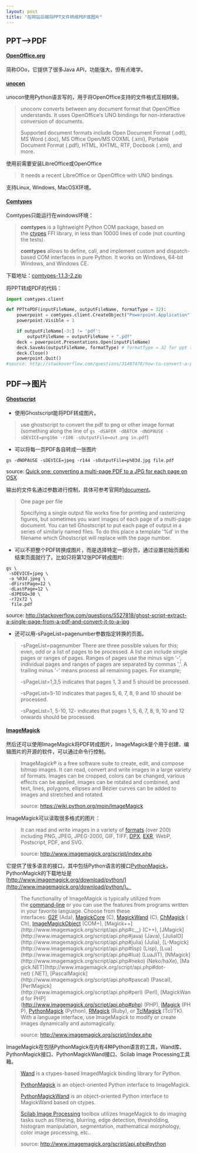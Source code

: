 ```yaml
---
layout: post
title: "在网站后端将PPT文件转成PDF或图片"
---
```


## PPT—>PDF

#### [OpenOffice.org](https://www.openoffice.org/)

简称OOo，它提供了很多Java API，功能强大，但有点难学。

#### [unocon](http://dag.wiee.rs/home-made/unoconv/)

unocon使用Python语言写的，用于将OpenOffice支持的文件格式互相转换。

> unoconv converts between any document format that OpenOffice understands. It uses OpenOffice's UNO bindings for non-interactive conversion of documents.
>
> Supported document formats include Open Document Format (.odt), MS Word (.doc), MS Office Open/MS OOXML (.xml), Portable Document Format (.pdf), HTML, XHTML, RTF, Docbook (.xml), and more.

使用前需要安装LibreOffice或OpenOffice

> It needs a recent LibreOffice or OpenOffice with UNO bindings.

支持Linux, Windows, MacOSX环境。

#### [Comtypes](https://pypi.python.org/pypi/comtypes)

Comtypes只能运行在windows环境：

> **comtypes** is a lightweight Python COM package, based on the [ctypes](http://docs.python.org/lib/module-ctypes.html) FFI library, in less than 10000 lines of code (not counting the tests).
>
> **comtypes** allows to define, call, and implement custom and dispatch-based COM interfaces in pure Python. It works on Windows, 64-bit Windows, and Windows CE.

下载地址：[comtypes-1.1.3-2.zip](https://pypi.python.org/packages/85/11/722b9ce6725bf8160bd8aca68b1e61bd9db422ab12dae28daa7defab2cdc/comtypes-1.1.3-2.zip#md5=4161cb8bc283a75af85e220ad662d5af)

将PPT转成PDF的代码：

```python
import comtypes.client

def PPTtoPDF(inputFileName, outputFileName, formatType = 32):
    powerpoint = comtypes.client.CreateObject("Powerpoint.Application")
    powerpoint.Visible = 1

    if outputFileName[-3:] != 'pdf':
        outputFileName = outputFileName + ".pdf"
    deck = powerpoint.Presentations.Open(inputFileName)
    deck.SaveAs(outputFileName, formatType) # formatType = 32 for ppt to pdf
    deck.Close()
    powerpoint.Quit()
#source: http://stackoverflow.com/questions/31487478/how-to-convert-a-pptx-to-pdf-using-python
```

## PDF—>图片

#### [Ghostscript](https://www.ghostscript.com/)

- 使用Ghostscript能将PDF转成图片。

> use ghostscript to convert the pdf to png or other image format (something along the line of `gs -dSAFER -dBATCH -dNOPAUSE -sDEVICE=png16m -r100 -sOutputFile=out.png in.pdf`)

- 可以将每一页PDF各自转成一张图片

```shell
gs -dNOPAUSE -sDEVICE=jpeg -r144 -sOutputFile=p%03d.jpg file.pdf
```

source: [Quick one: converting a multi-page PDF to a JPG for each page on OSX](https://www.christianheilmann.com/2012/09/30/quick-one-converting-a-multi-page-pdf-to-a-jpg-for-each-page-on-osx/)

输出的文件名通过参数进行控制，具体可参考官网的[document](https://ghostscript.com/doc/9.20/Use.htm)。

> One page per file
>
> Specifying a single output file works fine for printing and rasterizing figures, but sometimes you want images of each page of a multi-page document. You can tell Ghostscript to put each page of output in a series of similarly named files. To do this place a template '%d' in the filename which Ghostscript will replace with the page number.

- 可以不把整个PDF转换成图片，而是选择特定一部分页，通过设置初始页面和结束页面就行了。比如只将第12张PDF转成图片:

```shell
gs \
 -sDEVICE=jpeg \
 -o %03d.jpeg \
 -dFirstPage=12 \
 -dLastPage=12 \
 -dJPEGQ=30 \
 -r72x72 \
  file.pdf
```

source: http://stackoverflow.com/questions/5527818/ghost-script-extract-a-single-page-from-a-pdf-and-convert-it-to-a-jpg

- 还可以用-sPageList=pagenumber参数指定转换的页面。

> -sPageList=pagenumber There are three possible values for this; even, odd or a list of pages to be processed. A list can include single pages or ranges of pages. Ranges of pages use the minus sign '-', individual pages and ranges of pages are separated by commas ','. A trailing minus '-' means process all remaining pages. For example;
>
> -sPageList=1,3,5 indicates that pages 1, 3 and 5 should be processed.
>
> -sPageList=5-10 indicates that pages 5, 6, 7, 8, 9 and 10 should be processed.
>
> -sPageList=1, 5-10, 12- indicates that pages 1, 5, 6, 7, 8, 9, 10 and 12 onwards should be processed.

#### [ImageMagick](http://www.imagemagick.org/script/index.php)

然后还可以使用ImageMagick将PDF转成图片，ImageMagick是个用于创建、编辑图片的开源的软件，可以通过命令行控制。

> ImageMagick® is a free software suite to create, edit, and compose bitmap images. It can read, convert and write images in a large variety of formats. Images can be cropped, colors can be changed, various effects can be applied, images can be rotated and combined, and text, lines, polygons, ellipses and Bézier curves can be added to images and stretched and rotated.
>
> source: https://wiki.python.org/moin/ImageMagick

ImageMagick可以读取很多格式的图片：

> It can read and write images in a variety of [formats](http://www.imagemagick.org/script/formats.php) (over 200) including PNG, JPEG, JPEG-2000, GIF, TIFF, [DPX](http://www.imagemagick.org/script/motion-picture.php), [EXR](http://www.imagemagick.org/script/high-dynamic-range.php), WebP, Postscript, PDF, and SVG.
>
> source: http://www.imagemagick.org/script/index.php

它提供了很多语言的接口，其中包括Python语言的接口[PythonMagick](https://wiki.python.org/moin/PythonMagick)，PythonMagick的下载地址是[http://www.imagemagick.org/download/python/](http://www.imagemagick.org/download/python/)。

> The functionality of ImageMagick is typically utilized from the [command-line](http://www.imagemagick.org/script/command-line-processing.php) or you can use the features from programs written in your favorite language. Choose from these interfaces: [G2F](http://www.imagemagick.org/script/api.php#ada) (Ada), [MagickCore](http://www.imagemagick.org/script/api.php#c) (C), [MagickWand](http://www.imagemagick.org/script/api.php#c) (C), [ChMagick](http://www.imagemagick.org/script/api.php#ch) (Ch), [ImageMagickObject](http://www.imagemagick.org/script/api.php#com_) (COM+), [Magick++](http://www.imagemagick.org/script/api.php#c__) (C++), [JMagick](http://www.imagemagick.org/script/api.php#java) (Java), [JuliaIO](http://www.imagemagick.org/script/api.php#julia) (Julia), [L-Magick](http://www.imagemagick.org/script/api.php#lisp) (Lisp), [Lua](http://www.imagemagick.org/script/api.php#lua) (LuaJIT), [NMagick](http://www.imagemagick.org/script/api.php#neko) (Neko/haXe), [Magick.NET](http://www.imagemagick.org/script/api.php#dot-net) (.NET), [PascalMagick](http://www.imagemagick.org/script/api.php#pascal) (Pascal),[PerlMagick](http://www.imagemagick.org/script/api.php#perl) (Perl), [MagickWand for PHP](http://www.imagemagick.org/script/api.php#php) (PHP), [IMagick](http://www.imagemagick.org/script/api.php#php) (PHP), [PythonMagick](http://www.imagemagick.org/script/api.php#python) (Python), [RMagick](http://www.imagemagick.org/script/api.php#ruby) (Ruby), or [TclMagick](http://www.imagemagick.org/script/api.php#tcl) (Tcl/TK). With a language interface, use ImageMagick to modify or create images dynamically and automagically.
>
> source: http://www.imagemagick.org/script/index.php

ImageMagick在包括PythonMagick在内有4种Python语言的工具，Wand库、PythonMagick接口、PythonMagickWand接口、Scilab Image Processing工具箱。

> [Wand](http://wand-py.org/) is a ctypes-based ImagedMagick binding library for Python.
>
> [PythonMagick](https://www.imagemagick.org/download/python/) is an object-oriented Python interface to ImageMagick.
>
> [PythonMagickWand](http://www.assembla.com/wiki/show/pythonmagickwand) is an object-oriented Python interface to MagickWand based on ctypes.
>
> [Scilab Image Processing](http://siptoolbox.sourceforge.net/) toolbox utilizes ImageMagick to do imaging tasks such as filtering, blurring, edge detection, thresholding, histogram manipulation, segmentation, mathematical morphology, color image processing, etc..
>
> source: http://www.imagemagick.org/script/api.php#python